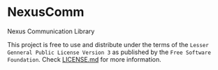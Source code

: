 NexusComm
=========

Nexus Communication Library

This project is free to use and distribute under the terms of the `Lesser Genneral Public License Version 3` as published by the `Free Software Foundation`.
Check [LICENSE.md](LICENSE.md) for more information.
